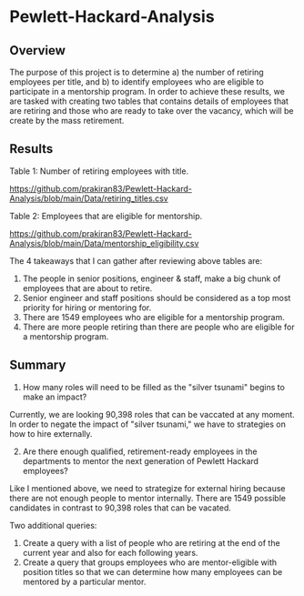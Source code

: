 # Pewlett-Hackard-Analysis
## Overview
The purpose of this project is to determine a) the number of retiring employees per title, and b) to identify employees who are eligible to participate in a mentorship program.
In order to achieve these results, we are tasked with creating two tables that contains details of employees that are retiring and 
those who are ready to take over the vacancy, which will be create by the mass retirement.


## Results
Table 1: Number of retiring employees with title.


https://github.com/prakiran83/Pewlett-Hackard-Analysis/blob/main/Data/retiring_titles.csv


Table 2: Employees that are eligible for mentorship.


https://github.com/prakiran83/Pewlett-Hackard-Analysis/blob/main/Data/mentorship_eligibility.csv


The 4 takeaways that I can gather after reviewing above tables are:
1. The people in senior positions, engineer & staff, make a big chunk of employees that are about to retire.
2. Senior engineer and staff positions should be considered as a top most priority for hiring or mentoring for.
3. There are 1549 employees who are eligible for a mentorship program.
4. There are more people retiring than there are people who are eligible for a mentorship program.

## Summary
1. How many roles will need to be filled as the "silver tsunami" begins to make an impact?


Currently, we are looking 90,398 roles that can be vaccated at any moment. In order to negate the impact of "silver tsunami," we have to strategies on how to hire externally.

2) Are there enough qualified, retirement-ready employees in the departments to mentor the next generation of Pewlett Hackard employees?


Like I mentioned above, we need to strategize for external hiring because there are not enough people to mentor internally. There are 1549 possible candidates in contrast to 90,398 roles that can be vacated.


Two additional queries:
1. Create a query with a list of people who are retiring at the end of the current year and also for each following years. 
2. Create a query that groups employees who are mentor-eligible with position titles so that we can determine how many employees can be mentored by a particular mentor.
